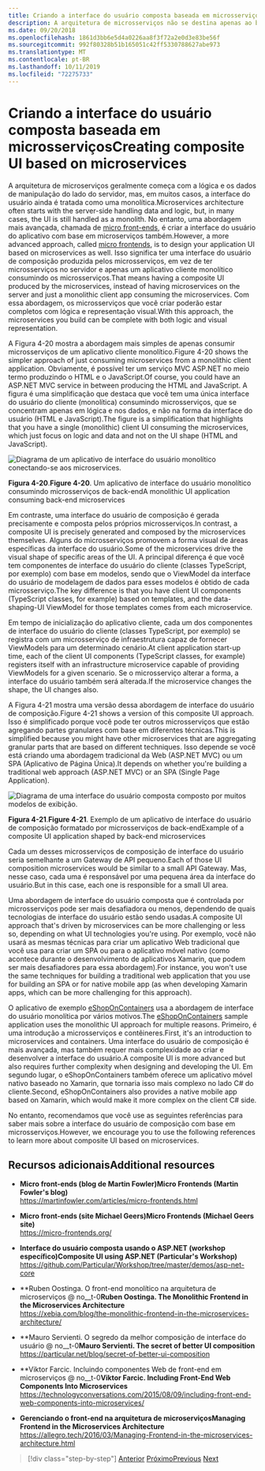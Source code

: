 ```yaml
---
title: Criando a interface do usuário composta baseada em microsserviços
description: A arquitetura de microsserviços não se destina apenas ao back-end. Obtenha uma visão rápida e saiba como usá-la no front-end.
ms.date: 09/20/2018
ms.openlocfilehash: 1861d3bb6e5d4a0226aa8f3f72a2e0d3e83be56f
ms.sourcegitcommit: 992f80328b51b165051c42ff5330788627abe973
ms.translationtype: MT
ms.contentlocale: pt-BR
ms.lasthandoff: 10/11/2019
ms.locfileid: "72275733"
---
```

# <a name="creating-composite-ui-based-on-microservices"></a><span data-ttu-id="d85f9-104">Criando a interface do usuário composta baseada em microsserviços</span><span class="sxs-lookup"><span data-stu-id="d85f9-104">Creating composite UI based on microservices</span></span>

<span data-ttu-id="d85f9-105">A arquitetura de microserviços geralmente começa com a lógica e os dados de manipulação do lado do servidor, mas, em muitos casos, a interface do usuário ainda é tratada como uma monolítica.</span><span class="sxs-lookup"><span data-stu-id="d85f9-105">Microservices architecture often starts with the server-side handling data and logic, but, in many cases, the UI is still handled as a monolith.</span></span> <span data-ttu-id="d85f9-106">No entanto, uma abordagem mais avançada, chamada de [micro front-ends](https://martinfowler.com/articles/micro-frontends.html), é criar a interface do usuário do aplicativo com base em microserviços também.</span><span class="sxs-lookup"><span data-stu-id="d85f9-106">However, a more advanced approach, called [micro frontends](https://martinfowler.com/articles/micro-frontends.html), is to design your application UI based on microservices as well.</span></span> <span data-ttu-id="d85f9-107">Isso significa ter uma interface do usuário de composição produzida pelos microsserviços, em vez de ter microsserviços no servidor e apenas um aplicativo cliente monolítico consumindo os microsserviços.</span><span class="sxs-lookup"><span data-stu-id="d85f9-107">That means having a composite UI produced by the microservices, instead of having microservices on the server and just a monolithic client app consuming the microservices.</span></span> <span data-ttu-id="d85f9-108">Com essa abordagem, os microsserviços que você criar poderão estar completos com lógica e representação visual.</span><span class="sxs-lookup"><span data-stu-id="d85f9-108">With this approach, the microservices you build can be complete with both logic and visual representation.</span></span>

<span data-ttu-id="d85f9-109">A Figura 4-20 mostra a abordagem mais simples de apenas consumir microsserviços de um aplicativo cliente monolítico.</span><span class="sxs-lookup"><span data-stu-id="d85f9-109">Figure 4-20 shows the simpler approach of just consuming microservices from a monolithic client application.</span></span> <span data-ttu-id="d85f9-110">Obviamente, é possível ter um serviço MVC ASP.NET no meio termo produzindo o HTML e o JavaScript.</span><span class="sxs-lookup"><span data-stu-id="d85f9-110">Of course, you could have an ASP.NET MVC service in between producing the HTML and JavaScript.</span></span> <span data-ttu-id="d85f9-111">A figura é uma simplificação que destaca que você tem uma única interface do usuário do cliente (monolítica) consumindo microsserviços, que se concentram apenas em lógica e nos dados, e não na forma da interface do usuário (HTML e JavaScript).</span><span class="sxs-lookup"><span data-stu-id="d85f9-111">The figure is a simplification that highlights that you have a single (monolithic) client UI consuming the microservices, which just focus on logic and data and not on the UI shape (HTML and JavaScript).</span></span>

![Diagrama de um aplicativo de interface do usuário monolítico conectando-se aos microservices.](./media/microservice-based-composite-ui-shape-layout/monolith-ui-consume-microservices.png)

<span data-ttu-id="d85f9-113">**Figura 4-20**.</span><span class="sxs-lookup"><span data-stu-id="d85f9-113">**Figure 4-20**.</span></span> <span data-ttu-id="d85f9-114">Um aplicativo de interface do usuário monolítico consumindo microsserviços de back-end</span><span class="sxs-lookup"><span data-stu-id="d85f9-114">A monolithic UI application consuming back-end microservices</span></span>

<span data-ttu-id="d85f9-115">Em contraste, uma interface do usuário de composição é gerada precisamente e composta pelos próprios microsserviços.</span><span class="sxs-lookup"><span data-stu-id="d85f9-115">In contrast, a composite UI is precisely generated and composed by the microservices themselves.</span></span> <span data-ttu-id="d85f9-116">Alguns do microsserviços promovem a forma visual de áreas específicas da interface do usuário.</span><span class="sxs-lookup"><span data-stu-id="d85f9-116">Some of the microservices drive the visual shape of specific areas of the UI.</span></span> <span data-ttu-id="d85f9-117">A principal diferença é que você tem componentes de interface do usuário do cliente (classes TypeScript, por exemplo) com base em modelos, sendo que o ViewModel da interface do usuário de modelagem de dados para esses modelos é obtido de cada microsserviço.</span><span class="sxs-lookup"><span data-stu-id="d85f9-117">The key difference is that you have client UI components (TypeScript classes, for example) based on templates, and the data-shaping-UI ViewModel for those templates comes from each microservice.</span></span>

<span data-ttu-id="d85f9-118">Em tempo de inicialização do aplicativo cliente, cada um dos componentes de interface do usuário do cliente (classes TypeScript, por exemplo) se registra com um microsserviço de infraestrutura capaz de fornecer ViewModels para um determinado cenário.</span><span class="sxs-lookup"><span data-stu-id="d85f9-118">At client application start-up time, each of the client UI components (TypeScript classes, for example) registers itself with an infrastructure microservice capable of providing ViewModels for a given scenario.</span></span> <span data-ttu-id="d85f9-119">Se o microsserviço alterar a forma, a interface do usuário também será alterada.</span><span class="sxs-lookup"><span data-stu-id="d85f9-119">If the microservice changes the shape, the UI changes also.</span></span>

<span data-ttu-id="d85f9-120">A Figura 4-21 mostra uma versão dessa abordagem de interface do usuário de composição.</span><span class="sxs-lookup"><span data-stu-id="d85f9-120">Figure 4-21 shows a version of this composite UI approach.</span></span> <span data-ttu-id="d85f9-121">Isso é simplificado porque você pode ter outros microsserviços que estão agregando partes granulares com base em diferentes técnicas.</span><span class="sxs-lookup"><span data-stu-id="d85f9-121">This is simplified because you might have other microservices that are aggregating granular parts that are based on different techniques.</span></span> <span data-ttu-id="d85f9-122">Isso depende se você está criando uma abordagem tradicional da Web (ASP.NET MVC) ou um SPA (Aplicativo de Página Única).</span><span class="sxs-lookup"><span data-stu-id="d85f9-122">It depends on whether you're building a traditional web approach (ASP.NET MVC) or an SPA (Single Page Application).</span></span>

![Diagrama de uma interface do usuário composta composto por muitos modelos de exibição.](./media/microservice-based-composite-ui-shape-layout/microservice-generate-composite-ui.png)

<span data-ttu-id="d85f9-124">**Figura 4-21**.</span><span class="sxs-lookup"><span data-stu-id="d85f9-124">**Figure 4-21**.</span></span> <span data-ttu-id="d85f9-125">Exemplo de um aplicativo de interface do usuário de composição formatado por microsserviços de back-end</span><span class="sxs-lookup"><span data-stu-id="d85f9-125">Example of a composite UI application shaped by back-end microservices</span></span>

<span data-ttu-id="d85f9-126">Cada um desses microsserviços de composição de interface do usuário seria semelhante a um Gateway de API pequeno.</span><span class="sxs-lookup"><span data-stu-id="d85f9-126">Each of those UI composition microservices would be similar to a small API Gateway.</span></span> <span data-ttu-id="d85f9-127">Mas, nesse caso, cada uma é responsável por uma pequena área da interface do usuário.</span><span class="sxs-lookup"><span data-stu-id="d85f9-127">But in this case, each one is responsible for a small UI area.</span></span>

<span data-ttu-id="d85f9-128">Uma abordagem de interface do usuário composta que é controlada por microsserviços pode ser mais desafiadora ou menos, dependendo de quais tecnologias de interface do usuário estão sendo usadas.</span><span class="sxs-lookup"><span data-stu-id="d85f9-128">A composite UI approach that's driven by microservices can be more challenging or less so, depending on what UI technologies you're using.</span></span> <span data-ttu-id="d85f9-129">Por exemplo, você não usará as mesmas técnicas para criar um aplicativo Web tradicional que você usa para criar um SPA ou para o aplicativo móvel nativo (como acontece durante o desenvolvimento de aplicativos Xamarin, que podem ser mais desafiadores para essa abordagem).</span><span class="sxs-lookup"><span data-stu-id="d85f9-129">For instance, you won't use the same techniques for building a traditional web application that you use for building an SPA or for native mobile app (as when developing Xamarin apps, which can be more challenging for this approach).</span></span>

<span data-ttu-id="d85f9-130">O aplicativo de exemplo [eShopOnContainers](https://aka.ms/MicroservicesArchitecture) usa a abordagem de interface do usuário monolítica por vários motivos.</span><span class="sxs-lookup"><span data-stu-id="d85f9-130">The [eShopOnContainers](https://aka.ms/MicroservicesArchitecture) sample application uses the monolithic UI approach for multiple reasons.</span></span> <span data-ttu-id="d85f9-131">Primeiro, é uma introdução a microsserviços e contêineres.</span><span class="sxs-lookup"><span data-stu-id="d85f9-131">First, it's an introduction to microservices and containers.</span></span> <span data-ttu-id="d85f9-132">Uma interface do usuário de composição é mais avançada, mas também requer mais complexidade ao criar e desenvolver a interface do usuário.</span><span class="sxs-lookup"><span data-stu-id="d85f9-132">A composite UI is more advanced but also requires further complexity when designing and developing the UI.</span></span> <span data-ttu-id="d85f9-133">Em segundo lugar, o eShopOnContainers também oferece um aplicativo móvel nativo baseado no Xamarin, que tornaria isso mais complexo no lado C\# do cliente.</span><span class="sxs-lookup"><span data-stu-id="d85f9-133">Second, eShopOnContainers also provides a native mobile app based on Xamarin, which would make it more complex on the client C\# side.</span></span>

<span data-ttu-id="d85f9-134">No entanto, recomendamos que você use as seguintes referências para saber mais sobre a interface do usuário de composição com base em microsserviços.</span><span class="sxs-lookup"><span data-stu-id="d85f9-134">However, we encourage you to use the following references to learn more about composite UI based on microservices.</span></span>

## <a name="additional-resources"></a><span data-ttu-id="d85f9-135">Recursos adicionais</span><span class="sxs-lookup"><span data-stu-id="d85f9-135">Additional resources</span></span>

- <span data-ttu-id="d85f9-136">**Micro front-ends (blog de Martin Fowler)**</span><span class="sxs-lookup"><span data-stu-id="d85f9-136">**Micro Frontends (Martin Fowler's blog)**</span></span>  
  <https://martinfowler.com/articles/micro-frontends.html>
  
- <span data-ttu-id="d85f9-137">**Micro front-ends (site Michael Geers)**</span><span class="sxs-lookup"><span data-stu-id="d85f9-137">**Micro Frontends (Michael Geers site)**</span></span>  
  <https://micro-frontends.org/>
  
- <span data-ttu-id="d85f9-138">**Interface do usuário composta usando o ASP.NET (workshop específico)**</span><span class="sxs-lookup"><span data-stu-id="d85f9-138">**Composite UI using ASP.NET (Particular's Workshop)**</span></span>  
  <https://github.com/Particular/Workshop/tree/master/demos/asp-net-core>

- <span data-ttu-id="d85f9-139">\*\*Ruben Oostinga. O front-end monolítico na arquitetura de microserviços @ no__t-0</span><span class="sxs-lookup"><span data-stu-id="d85f9-139">**Ruben Oostinga. The Monolithic Frontend in the Microservices Architecture**</span></span>  
  <https://xebia.com/blog/the-monolithic-frontend-in-the-microservices-architecture/>

- <span data-ttu-id="d85f9-140">\*\*Mauro Servienti. O segredo da melhor composição de interface do usuário @ no__t-0</span><span class="sxs-lookup"><span data-stu-id="d85f9-140">**Mauro Servienti. The secret of better UI composition**</span></span>  
  <https://particular.net/blog/secret-of-better-ui-composition>

- <span data-ttu-id="d85f9-141">\*\*Viktor Farcic. Incluindo componentes Web de front-end em microserviços @ no__t-0</span><span class="sxs-lookup"><span data-stu-id="d85f9-141">**Viktor Farcic. Including Front-End Web Components Into Microservices**</span></span>  
  <https://technologyconversations.com/2015/08/09/including-front-end-web-components-into-microservices/>

- <span data-ttu-id="d85f9-142">**Gerenciando o front-end na arquitetura de microserviços**</span><span class="sxs-lookup"><span data-stu-id="d85f9-142">**Managing Frontend in the Microservices Architecture**</span></span>  
  <https://allegro.tech/2016/03/Managing-Frontend-in-the-microservices-architecture.html>

>[!div class="step-by-step"]
><span data-ttu-id="d85f9-143">[Anterior](microservices-addressability-service-registry.md)
>[Próximo](resilient-high-availability-microservices.md)</span><span class="sxs-lookup"><span data-stu-id="d85f9-143">[Previous](microservices-addressability-service-registry.md)
[Next](resilient-high-availability-microservices.md)</span></span>
